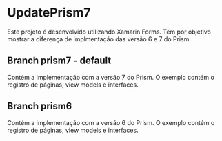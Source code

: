 # UpdatePrism7

Este projeto é desenvolvido utilizando Xamarin Forms. Tem por objetivo mostrar a diferença de implmentação das versão 6 e 7 do Prism.

## Branch prism7 - default

Contém a implementação com a versão 7 do Prism. O exemplo contém o registro de páginas, view models e interfaces.

## Branch prism6 
Contém a implementação com a versão 6 do Prism. O exemplo contém o registro de páginas, view models e interfaces.